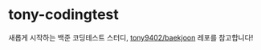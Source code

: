 # tony-codingtest

새롭게 시작하는 백준 코딩테스트 스터디, [tony9402/baekjoon](https://github.com/tony9402/baekjoon) 레포를 참고합니다!

